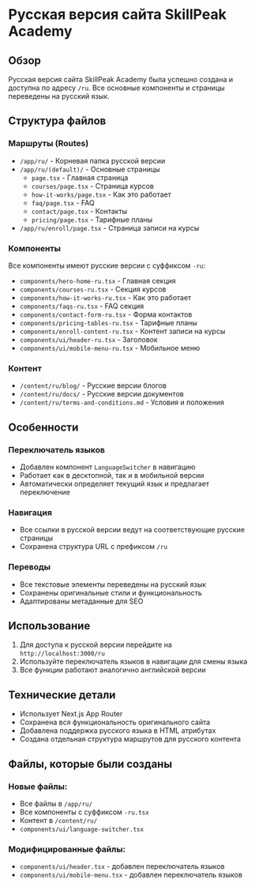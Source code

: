 # Русская версия сайта SkillPeak Academy

## Обзор

Русская версия сайта SkillPeak Academy была успешно создана и доступна по адресу `/ru`. Все основные компоненты и страницы переведены на русский язык.

## Структура файлов

### Маршруты (Routes)
- `/app/ru/` - Корневая папка русской версии
- `/app/ru/(default)/` - Основные страницы
  - `page.tsx` - Главная страница
  - `courses/page.tsx` - Страница курсов
  - `how-it-works/page.tsx` - Как это работает
  - `faq/page.tsx` - FAQ
  - `contact/page.tsx` - Контакты
  - `pricing/page.tsx` - Тарифные планы
- `/app/ru/enroll/page.tsx` - Страница записи на курсы

### Компоненты
Все компоненты имеют русские версии с суффиксом `-ru`:
- `components/hero-home-ru.tsx` - Главная секция
- `components/courses-ru.tsx` - Секция курсов
- `components/how-it-works-ru.tsx` - Как это работает
- `components/faqs-ru.tsx` - FAQ секция
- `components/contact-form-ru.tsx` - Форма контактов
- `components/pricing-tables-ru.tsx` - Тарифные планы
- `components/enroll-content-ru.tsx` - Контент записи на курсы
- `components/ui/header-ru.tsx` - Заголовок
- `components/ui/mobile-menu-ru.tsx` - Мобильное меню

### Контент
- `/content/ru/blog/` - Русские версии блогов
- `/content/ru/docs/` - Русские версии документов
- `/content/ru/terms-and-conditions.md` - Условия и положения

## Особенности

### Переключатель языков
- Добавлен компонент `LanguageSwitcher` в навигацию
- Работает как в десктопной, так и в мобильной версии
- Автоматически определяет текущий язык и предлагает переключение

### Навигация
- Все ссылки в русской версии ведут на соответствующие русские страницы
- Сохранена структура URL с префиксом `/ru`

### Переводы
- Все текстовые элементы переведены на русский язык
- Сохранены оригинальные стили и функциональность
- Адаптированы метаданные для SEO

## Использование

1. Для доступа к русской версии перейдите на `http://localhost:3000/ru`
2. Используйте переключатель языков в навигации для смены языка
3. Все функции работают аналогично английской версии

## Технические детали

- Использует Next.js App Router
- Сохранена вся функциональность оригинального сайта
- Добавлена поддержка русского языка в HTML атрибутах
- Создана отдельная структура маршрутов для русского контента

## Файлы, которые были созданы

### Новые файлы:
- Все файлы в `/app/ru/`
- Все компоненты с суффиксом `-ru.tsx`
- Контент в `/content/ru/`
- `components/ui/language-switcher.tsx`

### Модифицированные файлы:
- `components/ui/header.tsx` - добавлен переключатель языков
- `components/ui/mobile-menu.tsx` - добавлен переключатель языков
